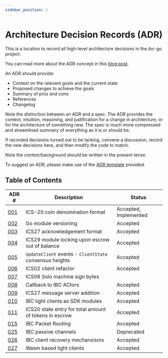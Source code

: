 ```yaml
---
sidebar_position: 1
---
```


# Architecture Decision Records (ADR)

This is a location to record all high-level architecture decisions in the ibc-go project.

You can read more about the ADR concept in this [blog post](https://product.reverb.com/documenting-architecture-decisions-the-reverb-way-a3563bb24bd0#.78xhdix6t).

An ADR should provide:

- Context on the relevant goals and the current state
- Proposed changes to achieve the goals
- Summary of pros and cons
- References
- Changelog

Note the distinction between an ADR and a spec. The ADR provides the context, intuition, reasoning, and
justification for a change in architecture, or for the architecture of something
new. The spec is much more compressed and streamlined summary of everything as
it is or should be.

If recorded decisions turned out to be lacking, convene a discussion, record the new decisions here, and then modify the code to match.

Note the context/background should be written in the present tense.

To suggest an ADR, please make use of the [ADR template](@site/architecture/adr.template.md) provided.

## Table of Contents

| ADR \# | Description | Status |
| ------ | ----------- | ------ |
| [001](./adr-001-coin-source-tracing.md) | ICS-20 coin denomination format | Accepted, Implemented |
| [002](./adr-002-go-module-versioning.md) | Go module versioning | Accepted |
| [003](./adr-003-ics27-acknowledgement.md) | ICS27 acknowledgement format | Accepted |
| [004](./adr-004-ics29-lock-fee-module.md) | ICS29 module locking upon escrow out of balance | Accepted |
| [005](./adr-005-consensus-height-events.md) | `UpdateClient` events - `ClientState` consensus heights | Accepted |
| [006](./adr-006-02-client-refactor.md) | ICS02 client refactor | Accepted |
| [007](./adr-007-solomachine-signbytes.md) | ICS06 Solo machine sign bytes |
| [008](./adr-008-app-caller-cbs.md) | Callback to IBC ACtors | Accepted |
| [009](./adr-009-v6-ics27-msgserver.md) | ICS27 message server addition | Accepted |
| [010](./adr-010-light-clients-as-sdk-modules.md) | IBC light clients as SDK modules | Accepted |
| [011](./adr-011-transfer-total-escrow-state-entry.md) | ICS20 state entry for total amount of tokens in escrow | Accepted |
| [015](./adr-015-ibc-packet-receiver.md) | IBC Packet Routing | Accepted |
| [025](./adr-025-ibc-passive-channels.md) | IBC passive channels | Deprecated |
| [026](./adr-026-ibc-client-recovery-mechanisms.md) | IBC client recovery mechansisms | Accepted |
| [027](./adr-027-ibc-wasm.md) | Wasm based light clients | Accepted |
